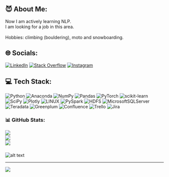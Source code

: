 ## 😈 About Me:
Now I am actively learning NLP.<br>I am looking for a job in this area.<br><br>Hobbies: climbing (bouldering), moto and snowboarding.


## 🌐 Socials:
[![LinkedIn](https://img.shields.io/badge/LinkedIn-%230077B5.svg?logo=linkedin&logoColor=white)](https://linkedin.com/in/denzel-lito) 
[![Stack Overflow](https://img.shields.io/badge/-Stackoverflow-FE7A16?logo=stack-overflow&logoColor=white)](https://stackoverflow.com/users/20965663)
[![Instagram](https://img.shields.io/badge/Instagram-%23E4405F.svg?logo=Instagram&logoColor=white)](https://instagram.com/denzel.isa) 

## 💻 Tech Stack:
![Python](https://img.shields.io/badge/python-3670A0?style=for-the-badge&logo=python&logoColor=ffdd54) 
![Anaconda](https://img.shields.io/badge/Anaconda-%2344A833.svg?style=for-the-badge&logo=anaconda&logoColor=white)
![NumPy](https://img.shields.io/badge/numpy-%23013243.svg?style=for-the-badge&logo=numpy&logoColor=white) 
![Pandas](https://img.shields.io/badge/pandas-%23150458.svg?style=for-the-badge&logo=pandas&logoColor=white)
![PyTorch](https://img.shields.io/badge/PyTorch-%23EE4C2C.svg?style=for-the-badge&logo=PyTorch&logoColor=white) 
![scikit-learn](https://img.shields.io/badge/scikit--learn-%23F7931E.svg?style=for-the-badge&logo=scikit-learn&logoColor=white) ![SciPy](https://img.shields.io/badge/SciPy-%230C55A5.svg?style=for-the-badge&logo=scipy&logoColor=%white) 
![Plotly](https://img.shields.io/badge/Plotly-%233F4F75.svg?style=for-the-badge&logo=plotly&logoColor=white)
![LINUX](https://img.shields.io/badge/Linux-FCC624?style=for-the-badge&logo=linux&logoColor=black)
![PySpark](https://img.shields.io/badge/%20PySpark-%23F5792A.svg?style=for-the-badge&logo=%20Pyspark&logoColor=white)
![HDFS](https://img.shields.io/badge/%20HDFS-%238DD6F9.svg?style=for-the-badge&logo=%20HDFS&logoColor=white)
![MicrosoftSQLServer](https://img.shields.io/badge/Microsoft%20SQL%20Sever-CC2927?style=for-the-badge&logo=microsoft%20sql%20server&logoColor=white)
![Teradata](https://img.shields.io/badge/Teradata-%23F7931E.svg?style=for-the-badge&logo=Teradata&logoColor=white)
![Greenplum](https://img.shields.io/badge/Greenplum-%236DB33F.svg?style=for-the-badge&logo=Greenplum&logoColor=white)
![Confluence](https://img.shields.io/badge/confluence-%23172BF4.svg?style=for-the-badge&logo=confluence&logoColor=white)
![Trello](https://img.shields.io/badge/Trello-%23026AA7.svg?style=for-the-badge&logo=Trello&logoColor=white)
![Jira](https://img.shields.io/badge/jira-%230A0FFF.svg?style=for-the-badge&logo=jira&logoColor=white) 

### 📊 GitHub Stats:
![](https://github-readme-stats.vercel.app/api?username=denzel-lito&theme=vue-dark&hide_border=false&include_all_commits=false&count_private=true)<br/>
![](https://github-readme-streak-stats.herokuapp.com/?user=denzel-lito&theme=vue-dark&hide_border=false)<br/>
![](https://github-readme-stats.vercel.app/api/top-langs/?username=denzel-lito&theme=vue-dark&hide_border=false&include_all_commits=false&count_private=true&layout=compact)

### 
![alt text](https://www.meme-arsenal.com/memes/ec08323c6ad117a063ca6b24e5c31456.jpg)

---
[![](https://visitcount.itsvg.in/api?id=denzel-lito&icon=0&color=0)](https://visitcount.itsvg.in)

<!-- Proudly created with GPRM ( https://gprm.itsvg.in ) -->
